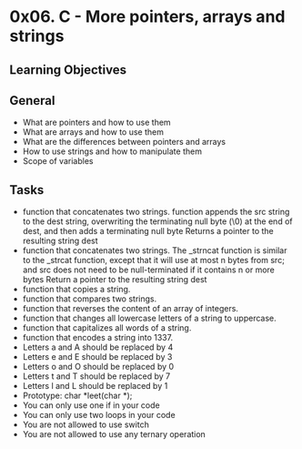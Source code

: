 # 0x06. C - More pointers, arrays and strings

## Learning Objectives

## General
- What are pointers and how to use them
- What are arrays and how to use them
- What are the differences between pointers and arrays
- How to use strings and how to manipulate them
- Scope of variables

## Tasks

- function that concatenates two strings. function appends the src string to the dest string, overwriting the terminating null byte (\0) at the end of  dest, and then adds a terminating null byte Returns a pointer to the resulting string dest
- function that concatenates two strings. The _strncat function is similar to the _strcat function, except that it will use at most n bytes from src;   and src does not need to be null-terminated if it contains n or more bytes Return a pointer to the resulting string dest
- function that copies a string.
- function that compares two strings.
- function that reverses the content of an array of integers.
- function that changes all lowercase letters of a string to uppercase.
- function that capitalizes all words of a string.
- function that encodes a string into 1337.
 - Letters a and A should be replaced by 4
 - Letters e and E should be replaced by 3
 - Letters o and O should be replaced by 0
 - Letters t and T should be replaced by 7
 - Letters l and L should be replaced by 1
 - Prototype: char *leet(char *);
 - You can only use one if in your code
 - You can only use two loops in your code
 - You are not allowed to use switch
 - You are not allowed to use any ternary operation
